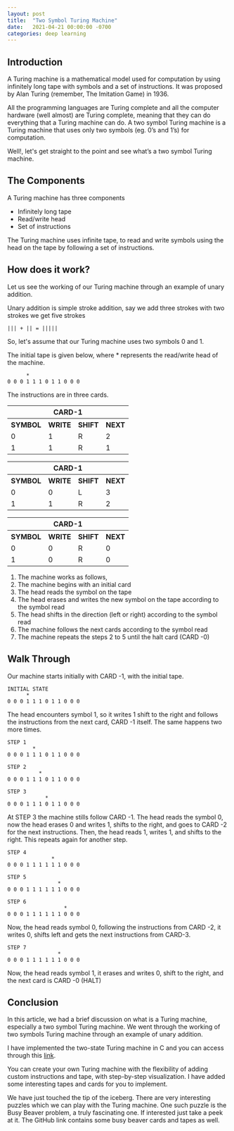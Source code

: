 ```yaml
---
layout: post
title:  "Two Symbol Turing Machine"
date:   2021-04-21 00:00:00 -0700
categories: deep learning
---
```


## Introduction
A Turing machine is a mathematical model used for computation by using infinitely long tape with symbols and a set of instructions. It was proposed by Alan Turing (remember, The Imitation Game) in 1936.

All the programming languages are Turing complete and all the computer hardware (well almost) are Turing complete, meaning that they can do everything that a Turing machine can do. A two symbol Turing machine is a Turing machine that uses only two symbols (eg. 0’s and 1’s) for computation.

Well!, let's get straight to the point and see what’s a two symbol Turing machine.

## The Components
A Turing machine has three components
 - Infinitely long tape
 - Read/write head
 - Set of instructions

The Turing machine uses infinite tape, to read and write symbols using the head on the tape by following a set of instructions.

## How does it work?
Let us see the working of our Turing machine through an example of unary addition.

Unary addition is simple stroke addition, say we add three strokes with two strokes we get five strokes

```
||| + || = |||||
```
So, let's assume that our Turing machine uses two symbols 0 and 1.

The initial tape is given below, where * represents the read/write head of the machine.

```
      * 
0 0 0 1 1 1 0 1 1 0 0 0 
```
The instructions are in three cards.

<table>
    <tr>
        <th colspan=4>CARD-1</th>
    </tr>
    <tr>
        <th>SYMBOL</th>
        <th>WRITE</th>
        <th>SHIFT</th>
        <th>NEXT</th>
    </tr>
    <tr>
        <td>0</td>
        <td>1</td>
        <td>R</td>
        <td>2</td>
    </tr>
    <tr>
        <td>1</td>
        <td>1</td>
        <td>R</td>
        <td>1</td>
    </tr>
</table>

<table>
    <tr>
        <th colspan=4>CARD-1</th>
    </tr>
    <tr>
        <th>SYMBOL</th>
        <th>WRITE</th>
        <th>SHIFT</th>
        <th>NEXT</th>
    </tr>
    <tr>
        <td>0</td>
        <td>0</td>
        <td>L</td>
        <td>3</td>
    </tr>
    <tr>
        <td>1</td>
        <td>1</td>
        <td>R</td>
        <td>2</td>
    </tr>
</table>

<table>
    <tr>
        <th colspan=4>CARD-1</th>
    </tr>
    <tr>
        <th>SYMBOL</th>
        <th>WRITE</th>
        <th>SHIFT</th>
        <th>NEXT</th>
    </tr>
    <tr>
        <td>0</td>
        <td>0</td>
        <td>R</td>
        <td>0</td>
    </tr>
    <tr>
        <td>1</td>
        <td>0</td>
        <td>R</td>
        <td>0</td>
    </tr>
</table>

1. The machine works as follows,
2. The machine begins with an initial card
3. The head reads the symbol on the tape
4. The head erases and writes the new symbol on the tape according to the symbol read
5. The head shifts in the direction (left or right) according to the symbol read
6. The machine follows the next cards according to the symbol read
7. The machine repeats the steps 2 to 5 until the halt card (CARD -0)

## Walk Through
Our machine starts initially with CARD -1, with the initial tape.
```
INITIAL STATE
      * 
0 0 0 1 1 1 0 1 1 0 0 0
```
The head encounters symbol 1, so it writes 1 shift to the right and follows the instructions from the next card, CARD -1 itself. The same happens two more times.
```
STEP 1
        * 
0 0 0 1 1 1 0 1 1 0 0 0

STEP 2
          * 
0 0 0 1 1 1 0 1 1 0 0 0

STEP 3
            * 
0 0 0 1 1 1 0 1 1 0 0 0
```
At STEP 3 the machine stills follow CARD -1. The head reads the symbol 0, now the head erases 0 and writes 1, shifts to the right, and goes to CARD -2 for the next instructions. Then, the head reads 1, writes 1, and shifts to the right. This repeats again for another step.

```
STEP 4
              * 
0 0 0 1 1 1 1 1 1 0 0 0

STEP 5
                * 
0 0 0 1 1 1 1 1 1 0 0 0

STEP 6
                  * 
0 0 0 1 1 1 1 1 1 0 0 0

```

Now, the head reads symbol 0, following the instructions from CARD -2, it writes 0, shifts left and gets the next instructions from CARD-3.

```
STEP 7
                * 
0 0 0 1 1 1 1 1 1 0 0 0
```

Now, the head reads symbol 1, it erases and writes 0, shift to the right, and the next card is CARD -0 (HALT)

## Conclusion
In this article, we had a brief discussion on what is a Turing machine, especially a two symbol Turing machine. We went through the working of two symbols Turing machine through an example of unary addition.

I have implemented the two-state Turing machine in C and you can access through this [link](https://github.com/dinesh-GDK/turing_machine).

You can create your own Turing machine with the flexibility of adding custom instructions and tape, with step-by-step visualization. I have added some interesting tapes and cards for you to implement.

We have just touched the tip of the iceberg. There are very interesting puzzles which we can play with the Turing machine. One such puzzle is the Busy Beaver problem, a truly fascinating one. If interested just take a peek at it. The GitHub link contains some busy beaver cards and tapes as well.